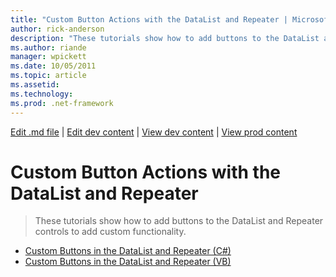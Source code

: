 ```yaml
---
title: "Custom Button Actions with the DataList and Repeater | Microsoft Docs"
author: rick-anderson
description: "These tutorials show how to add buttons to the DataList and Repeater controls to add custom functionality."
ms.author: riande
manager: wpickett
ms.date: 10/05/2011
ms.topic: article
ms.assetid: 
ms.technology: 
ms.prod: .net-framework
---
```

[Edit .md file](C:\Projects\msc\dev\Msc.Www\Web.ASP\App_Data\github\web-forms\overview\data-access\index.md) | [Edit dev content](http://www.aspdev.net/umbraco#/content/content/edit/32986) | [View dev content](http://docs.aspdev.net/tutorials/web-forms/overview/data-access/custom-button-actions-with-the-datalist-and-repeater/index.html) | [View prod content](http://www.asp.net/web-forms/overview/data-access/custom-button-actions-with-the-datalist-and-repeater)

Custom Button Actions with the DataList and Repeater
====================
> These tutorials show how to add buttons to the DataList and Repeater controls to add custom functionality.


- [Custom Buttons in the DataList and Repeater (C#)](custom-buttons-in-the-datalist-and-repeater-cs.md)
- [Custom Buttons in the DataList and Repeater (VB)](custom-buttons-in-the-datalist-and-repeater-vb.md)